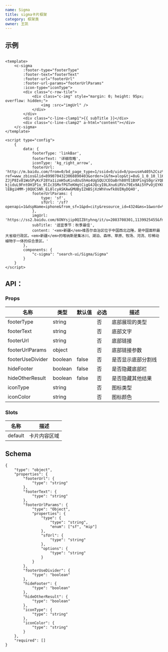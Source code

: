 ```yaml
---
name: Sigma
title: sigma卡片框架
category: 框架类
owner: 王凯
---
```




## 示例

```atom 底部是sfLink的Sigma卡片

<template>
    <c-sigma 
        :footer-type="footerType" 
        :footer-text="footerText" 
        :footer-url="footerUrl" 
        :footer-url-params="footerUrlParams"
        :icon-type="iconType">
        <div class="c-row-tile">
            <div class="c-img" style="margin: 0; height: 95px; overflow: hidden;">
                <img :src="imgUrl" />
            </div>
        </div>
        <div class="c-line-clamp1">{{ subTitle }}</div>
        <div class="c-line-clamp2" a-html="content"></div>
    </c-sigma>
</template>

<script type="config">
    {
        data: {
            footerType: 'linkBar',
            footerText: '详细攻略',
            iconType: 'kg_right_arrow',
            footerUrl: 'http://m.baidu.com/from=0/bd_page_type=1/ssid=0/uid=0/pu=usm%405%2Csz%401320_2004%2Cta%40zbios_1_10.3_6_9.0%2Cvmgdb%400020100228y/baiduid=2E9312F189DAA886ABA90B444AF40469/w=0_10_/t=zbios/l=1/tc?ref=www_zbios&lid=8990704323068890403&order=1&fm=alop&tj=8uG_1_0_10_l16&w_qd=IlPT2AEptyoA_yk5w4Ud5OyuCCBVenm&sec=23451&di=227e1993ec6bcefa&bdenc=1&nsrc=IlPT2AEptyoA_yixCFOxCGZb8c3JV3T5ABfPNy6R2iv5nk_qva02EtAfEVX5QHqMIlX5gTGasAoDxiDcL6h8l1VOrhgxczF5lSjwdfaewMbTQdV0agAUOhOUHjIgl0vKjvBer12zQxRoRjQei3XliQIarsSobNAf7NaDhyz5vPzxYZT-ZJjP8Iv81WoSPyKcF28Ya1izmH5uKindUuShHo4UgSQUJCEOaBrh80YE1BXPingS0grxYQE_DEmDMW6CHrfh41jhxgDSZFMX5mE53XRR-kjiduL9FntOH1P1o_9lIc3SMxfPGTeKHqtCigG4JQcyI0LXnu6iRVx79Ex9Ai5YPvOjEYKGOZJYDOXii_y6Okkz5i_sDOvryG2sCcOj0dcCBh9OE89XnGvcrODCpSyhL0DFc2YLIbdnQi4ejUd2zEwwK6SjfULC-lEBgiHMM-j0QUCSNh_EL8lcyASKAwGMUByIZmBSjXzWhVvwfk8UINyDQ4O',
            footerUrlParams: {
                type: 'sf',
                sfUrl: '/sf?openapi=1&dspName=iphone&from_sf=1&pd=city&resource_id=4324&ms=1&word=%E5%8C%97%E4%BA%AC&hide=1&apitn=tangram&top=%7B%22sfhs%22%3A2%7D&title=%E7%9B%AE%E7%9A%84%E5%9C%B0%E6%94%BB%E7%95%A5&city_name=%E5%8C%97%E4%BA%AC&lid=8990704323068890403&ms=1&frsrcid=32228&frorder=1'
            },
            imgUrl: 'https://ss2.baidu.com/6ONYsjip0QIZ8tyhnq/it/u=2083708301,1139925455&fm=58',
            subTitle: '适宜季节：秋季最佳',
            content: '<em>新疆</em>维吾尔自治区位于中国西北边陲，是中国面积最大省级行政区。<em>新疆</em>的喀纳斯是集冰川、湖泊、森林、草原、牧场、河流、珍稀动植物于一体的综合景区。'
        },
        components: {
            "c-sigma": "search-ui/Sigma/Sigma"
        }
    }
</script>

```


## API：

### Props


| 名称 | 类型 | 默认值 | 必选 | 描述 |
| --- | --- | --- | --- | --- |
| footerType | string |  | 否 | 底部展现的类型 |
| footerText | string | | 否 | 底部文字 |
| footerUrl | string |  | 否 | 底部链接 |
| footerUrlParams | object |  | 否 | 底部链接参数 |
| footerUseDivider | boolean | false | 否 | 是否显示底部分割线 |
| hideFooter | boolean | false | 否 | 是否隐藏底部栏 |
| hideOtherResult | boolean | false | 否 | 是否隐藏其他结果 |
| iconType | string |  | 否 | 图标类型 |
| iconColor | string |  | 否 | 图标颜色 |

### Slots

| 名称 | 描述 |
| --- |   --- |
| default | 卡片内容区域 |

## Schema

```schema
{
    "type": "object",
    "properties": {
        "footerUrl": {
            "type": "string"
        },
        "footerText": {
            "type": "string"
        },
        "footerUrlParams": {
            "type": "Object",
            "properties": {
                "type": {
                    "type": "string",
                    "enum": ["sf", "mip"]
                },
                "sfUrl": {
                    "type": "string"
                },
                "options": {
                    "type": "string"
                }
            }
        },
        "footerUseDivider": {
            "type": "boolean"
        },
        "hideFooter": {
            "type": "boolean"
        },
        "hideOtherResult": {
            "type": "boolean"
        },
        "iconType": {
            "type": "string"
        },
        "iconColor": {
            "type": "string"
        }
    },
    "required": []
}
```
